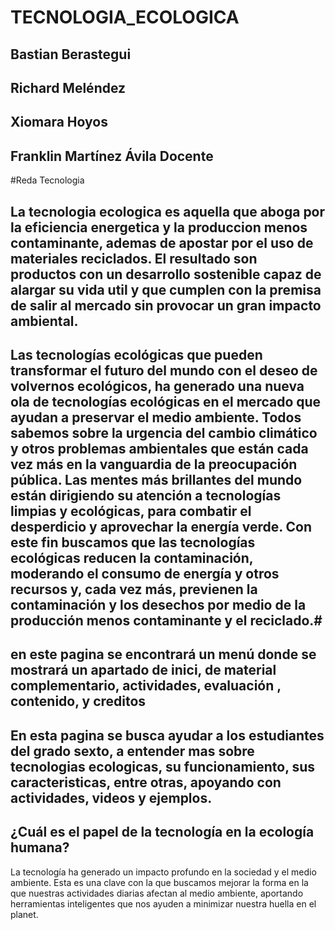 # TECNOLOGIA_ECOLOGICA
## Bastian Berastegui
## Richard Meléndez 
## Xiomara Hoyos
## Franklin Martínez Ávila Docente
#Reda Tecnologia
##   La tecnologia ecologica es aquella que aboga por la eficiencia energetica y la produccion menos contaminante, ademas de apostar por el uso de materiales reciclados. El resultado son productos con un desarrollo sostenible capaz de alargar su vida util y que cumplen con la premisa de salir  al mercado sin provocar un gran impacto ambiental.
## Las tecnologías ecológicas que pueden transformar el futuro del mundo con el deseo de volvernos ecológicos, ha generado una nueva ola de tecnologías ecológicas en el mercado que ayudan a preservar el medio ambiente. Todos sabemos sobre la urgencia del cambio climático y otros problemas ambientales que están cada vez más en la vanguardia de la preocupación pública. Las mentes más brillantes del mundo están dirigiendo su atención a tecnologías limpias y ecológicas, para combatir el desperdicio y aprovechar la energía verde. Con este fin buscamos que las tecnologías ecológicas reducen la contaminación, moderando el consumo de energía y otros recursos y, cada vez más, previenen la contaminación y los desechos por medio de la producción menos contaminante y el reciclado.#
##  en este pagina  se encontrará un menú  donde se mostrará  un apartado de inici, de material complementario, actividades, evaluación , contenido, y  creditos
## En esta pagina se busca ayudar a los estudiantes del grado sexto, a entender mas sobre tecnologias ecologicas, su funcionamiento, sus caracteristicas, entre otras, apoyando con actividades, videos y ejemplos.
## ¿Cuál es el papel de la tecnología en la ecología humana?
La tecnología ha generado un impacto profundo en la sociedad y el medio ambiente. Esta es una clave con la que buscamos mejorar la forma en la que nuestras actividades diarias afectan al medio ambiente, aportando herramientas inteligentes que nos ayuden a minimizar nuestra huella en el planet.

